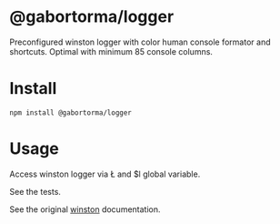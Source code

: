 # @gabortorma/logger

Preconfigured winston logger with color human console formator and shortcuts. Optimal with minimum 85 console columns.

# Install

`npm install @gabortorma/logger`

# Usage

Access winston logger via Ł and $l global variable.

See the tests.

See the original [winston](https://github.com/winstonjs/winston) documentation.
